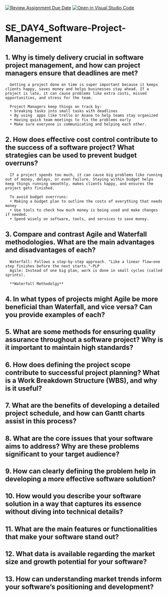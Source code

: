 [![Review Assignment Due Date](https://classroom.github.com/assets/deadline-readme-button-22041afd0340ce965d47ae6ef1cefeee28c7c493a6346c4f15d667ab976d596c.svg)](https://classroom.github.com/a/9pw6JKcu)
[![Open in Visual Studio Code](https://classroom.github.com/assets/open-in-vscode-2e0aaae1b6195c2367325f4f02e2d04e9abb55f0b24a779b69b11b9e10269abc.svg)](https://classroom.github.com/online_ide?assignment_repo_id=18416844&assignment_repo_type=AssignmentRepo)
# SE_DAY4_Software-Project-Management
## 1. Why is timely delivery crucial in software project management, and how can project managers ensure that deadlines are met?

      Getting a project done on time is super important because it keeps clients happy, saves money and helps businesses stay ahead. If a project is late, it can cause problems like extra costs, missed opportunities, and stress for the team. 
      
      Project Managers keep things on track by:
      • breaking tasks into small tasks with deadlines
      • By using  apps like trello or Asana to help teams stay organized
      • Having quick team meetings to fix the problems early
      • Make sure everyone is communicating and helping each other.
      
## 2. How does effective cost control contribute to the success of a software project? What strategies can be used to prevent budget overruns?

      If a project spends too much, it can cause big problems like running out of money, delays, or even failure. Staying within budget helps keep things running smoothly, makes clients happy, and ensures the project gets finished.

      To avoid budget overrruns:
      • Making a budget plan to outline the costs of everything that needs money
      • Use tools to check how much money is being used and make changes if needed.
      • Spend wisely on software, tools, and services to save money.

## 3. Compare and contrast Agile and Waterfall methodologies. What are the main advantages and disadvantages of each?

      Waterfall: Follows a step-by-step approach. "Like a linear flow—one step finishes before the next starts."-PLP
      Agile: Instead of one big plan, work is done in small cycles (called sprints).

      **Waterfall Methodolgy**

## 4. In what types of projects might Agile be more beneficial than Waterfall, and vice versa? Can you provide examples of each?

## 5. What are some methods for ensuring quality assurance throughout a software project? Why is it important to maintain high standards?

## 6. How does defining the project scope contribute to successful project planning? What is a Work Breakdown Structure (WBS), and why is it useful?

## 7. What are the benefits of developing a detailed project schedule, and how can Gantt charts assist in this process?

## 8. What are the core issues that your software aims to address? Why are these problems significant to your target audience?

## 9. How can clearly defining the problem help in developing a more effective software solution?

## 10. How would you describe your software solution in a way that captures its essence without diving into technical details?

## 11. What are the main features or functionalities that make your software stand out?

## 12. What data is available regarding the market size and growth potential for your software?

## 13. How can understanding market trends inform your software’s positioning and development?
